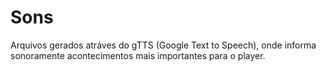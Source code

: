 # Sons
Arquivos gerados atráves do gTTS (Google Text to Speech), onde informa sonoramente acontecimentos mais importantes para o player.
